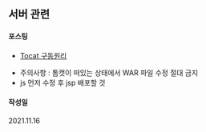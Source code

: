 ## 서버 관련

#### 포스팅
- [Tocat 구동원리](https://seongeun-it.tistory.com/239?category=519230)

* 주의사항 : 톰캣이 떠있는 상태에서 WAR 파일 수정 절대 금지
* js 먼저 수정 후 jsp 배포할 것
#### 작성일
2021.11.16

